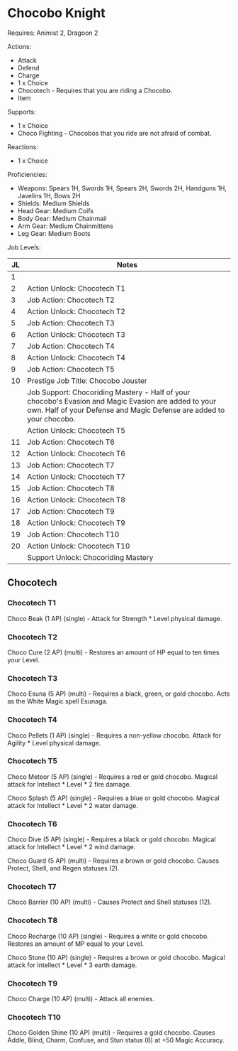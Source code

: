 # Chocobo Knight

Requires: Animist 2, Dragoon 2

Actions:

- Attack
- Defend
- Charge
- 1 x Choice
- Chocotech - Requires that you are riding a Chocobo.
- Item

Supports:

- 1 x Choice
- Choco Fighting - Chocobos that you ride are not afraid of combat.

Reactions:

- 1 x Choice

Proficiencies:

- Weapons: Spears 1H, Swords 1H, Spears 2H, Swords 2H, Handguns 1H, Javelins 1H, Bows 2H
- Shields: Medium Shields
- Head Gear: Medium Coifs
- Body Gear: Medium Chainmail
- Arm Gear: Medium Chainmittens
- Leg Gear: Medium Boots

Job Levels:

| JL | Notes |
| --- | --- |
| 1 | 
| 2 | Action Unlock: Chocotech T1
| 3 | Job Action: Chocotech T2
| 4 | Action Unlock: Chocotech T2
| 5 | Job Action: Chocotech T3
| 6 | Action Unlock: Chocotech T3
| 7 | Job Action: Chocotech T4
| 8 | Action Unlock: Chocotech T4
| 9 | Job Action: Chocotech T5
| 10 | Prestige Job Title: Chocobo Jouster
|    | Job Support: Chocoriding Mastery - Half of your chocobo's Evasion and Magic Evasion are added to your own. Half of your Defense and Magic Defense are added to your chocobo.
|    | Action Unlock: Chocotech T5
| 11 | Job Action: Chocotech T6
| 12 | Action Unlock: Chocotech T6
| 13 | Job Action: Chocotech T7
| 14 | Action Unlock: Chocotech T7
| 15 | Job Action: Chocotech T8
| 16 | Action Unlock: Chocotech T8
| 17 | Job Action: Chocotech T9
| 18 | Action Unlock: Chocotech T9
| 19 | Job Action: Chocotech T10
| 20 | Action Unlock: Chocotech T10
|    | Support Unlock: Chocoriding Mastery

## Chocotech

### Chocotech T1

Choco Beak (1 AP) (single) - Attack for Strength * Level physical damage.

### Chocotech T2

Choco Cure (2 AP) (multi) - Restores an amount of HP equal to ten times your Level.

### Chocotech T3

Choco Esuna (5 AP) (multi) - Requires a black, green, or gold chocobo. Acts as the White Magic spell Esunaga.

### Chocotech T4

Choco Pellets (1 AP) (single) - Requires a non-yellow chocobo. Attack for Agility * Level physical damage.

### Chocotech T5

Choco Meteor (5 AP) (single) - Requires a red or gold chocobo. Magical attack for Intellect * Level * 2 fire damage.

Choco Splash (5 AP) (single) - Requires a blue or gold chocobo. Magical attack for Intellect * Level * 2 water damage.

### Chocotech T6

Choco Dive (5 AP) (single) - Requires a black or gold chocobo. Magical attack for Intellect * Level * 2 wind damage.

Choco Guard (5 AP) (multi) - Requires a brown or gold chocobo. Causes Protect, Shell, and Regen statuses (2).

### Chocotech T7

Choco Barrier (10 AP) (multi) - Causes Protect and Shell statuses (12).

### Chocotech T8

Choco Recharge (10 AP) (single) - Requires a white or gold chocobo. Restores an amount of MP equal to your Level.

Choco Stone (10 AP) (single) - Requires a brown or gold chocobo. Magical attack for Intellect * Level * 3 earth damage.

### Chocotech T9

Choco Charge (10 AP) (multi) - Attack all enemies.

### Chocotech T10

Choco Golden Shine (10 AP) (multi) - Requires a gold chocobo. Causes Addle, Blind, Charm, Confuse, and Stun status (6) at +50 Magic Accuracy.
